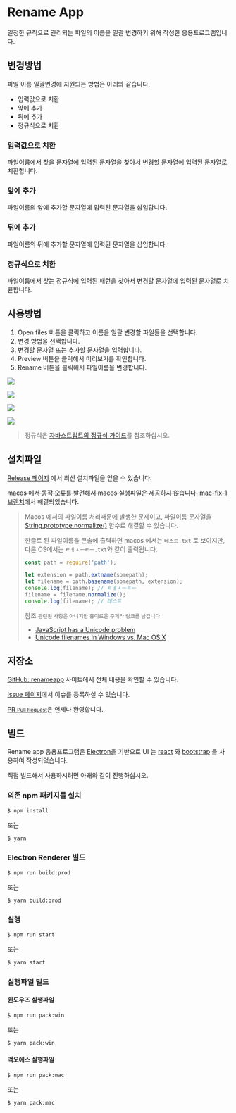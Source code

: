 # Rename App

일정한 규칙으로 관리되는 파일의 이름을 일괄 변경하기 위해 작성한 응용프로그램입니다.

## 변경방법

파일 이름 일괄변경에 지원되는 방법은 아래와 같습니다.

-   입력값으로 치환
-   앞에 추가
-   뒤에 추가
-   정규식으로 치환

### 입력값으로 치환

파일이름에서 찾을 문자열에 입력된 문자열을 찾아서 변경할 문자열에 입력된 문자열로 치환합니다.

### 앞에 추가

파일이름의 앞에 추가할 문자열에 입력된 문자열을 삽입합니다.

### 뒤에 추가

파일이름의 뒤에 추가할 문자열에 입력된 문자열을 삽입합니다.

### 정규식으로 치환

파일이름에서 찾는 정규식에 입력된 패턴을 찾아서 변경할 문자열에 입력된 문자열로 치환합니다.

## 사용방법

1.  Open files 버튼을 클릭하고 이름을 일괄 변경할 파일들을 선택합니다.
2.  변경 방법을 선택합니다.
3.  변경할 문자열 또는 추가할 문자열을 입력합니다.
4.  Preview 버튼을 클릭해서 미리보기를 확인합니다.
5.  Rename 버튼을 클릭해서 파일이름을 변경합니다.

![](./screenshot/rename-app-001.png)

![](./screenshot/rename-app-002.png)

![](./screenshot/rename-app-003.png)

![](./screenshot/rename-app-004.png)

> 정규식은 [자바스트립트의 정규식 가이드](https://developer.mozilla.org/ko/docs/Web/JavaScript/Guide/%EC%A0%95%EA%B7%9C%EC%8B%9D)를 참조하십시오.

## 설치파일

[Release 페이지](https://github.com/bbonkr/renameapp/releases/latest) 에서 최신 설치파일을 얻을 수 있습니다.

~~macos 에서 동작 오류를 발견해서 macos 실행파일은 제공하지 않습니다.~~ [mac-fix-1 브랜치](https://github.com/bbonkr/renameapp/tree/macos-fix-1)에서 해결되었습니다.

> Macos 에서의 파일이름 처리때문에 발생한 문제이고, 파일이름 문자열을 [String.prototype.normalize()](https://developer.mozilla.org/en-US/docs/Web/JavaScript/Reference/Global_Objects/String/normalize) 함수로 해결할 수 있습니다.
>
> 한글로 된 파일이름을 콘솔에 출력하면 macos 에서는 `테스트.txt` 로 보이지만, 다른 OS에서는 `ㅌㅔㅅㅡㅌㅡ.txt`와 같이 출력됩니다.
>
> ```js
> const path = require('path');
>
> let extension = path.extname(somepath);
> let filename = path.basename(somepath, extension);
> console.log(filename); // ㅌㅔㅅㅡㅌㅡ
> filename = filename.normalize();
> console.log(filename); // 테스트
> ```
>
> 참조 <small>관련된 사항은 아니지만 흥미로운 주제라 링크를 남깁니다</small>
>
> -   [JavaScript has a Unicode problem](https://mathiasbynens.be/notes/javascript-unicode)
> -   [Unicode filenames in Windows vs. Mac OS X](https://superuser.com/questions/999232/unicode-filenames-in-windows-vs-mac-os-x)

## 저장소

[GitHub: renameapp](https://github.com/bbonkr/renameapp) 사이트에서 전체 내용을 확인할 수 있습니다.

[Issue 페이지](https://github.com/bbonkr/renameapp/issues)에서 이슈를 등록하실 수 있습니다.

[PR <small>Pull Request</small>](https://github.com/bbonkr/renameapp/pulls)은 언제나 환영합니다.

## 빌드

Rename app 응용프로그램은 [Electron](https://electronjs.org/)을 기반으로 UI 는 [react](https://reactjs.org/) 와 [bootstrap](https://getbootstrap.com/) 을 사용하여 작성되었습니다.

직접 빌드해서 사용하시려면 아래와 같이 진행하십시오.

### 의존 npm 패키지를 설치

```bash
$ npm install
```

또는

```bash
$ yarn
```

### Electron Renderer 빌드

```bash
$ npm run build:prod
```

또는

```bash
$ yarn build:prod
```

### 실행

```bash
$ npm run start
```

또는

```bash
$ yarn start
```

### 실행파일 빌드

#### 윈도우즈 실행파일

```bash
$ npm run pack:win
```

또는

```bash
$ yarn pack:win
```

#### 맥오에스 실행파일

```bash
$ npm run pack:mac
```

또는

```bash
$ yarn pack:mac
```
